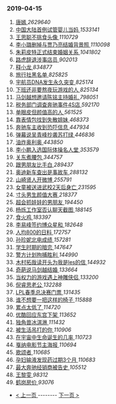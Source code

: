 ### 2019-04-15 
1. [ 唐嫣 ](https://s.weibo.com/weibo?q=%23%E5%94%90%E5%AB%A3%23&Refer=top) *2629640*
1. [ 中国大陆首例试管婴儿当妈 ](https://s.weibo.com/weibo?q=%23%E4%B8%AD%E5%9B%BD%E5%A4%A7%E9%99%86%E9%A6%96%E4%BE%8B%E8%AF%95%E7%AE%A1%E5%A9%B4%E5%84%BF%E5%BD%93%E5%A6%88%23&Refer=top) *1533141*
1. [ 王思聪不挑食头像 ](https://s.weibo.com/weibo?q=%23%E7%8E%8B%E6%80%9D%E8%81%AA%E4%B8%8D%E6%8C%91%E9%A3%9F%E5%A4%B4%E5%83%8F%23&Refer=top) *1110729*
1. [ 李小璐删掉与贾乃亮结婚背景照 ](https://s.weibo.com/weibo?q=%23%E6%9D%8E%E5%B0%8F%E7%92%90%E5%88%A0%E6%8E%89%E4%B8%8E%E8%B4%BE%E4%B9%83%E4%BA%AE%E7%BB%93%E5%A9%9A%E8%83%8C%E6%99%AF%E7%85%A7%23&Refer=top) *1110098*
1. [ 朱莉皮特正式结束婚姻关系 ](https://s.weibo.com/weibo?q=%23%E6%9C%B1%E8%8E%89%E7%9A%AE%E7%89%B9%E6%AD%A3%E5%BC%8F%E7%BB%93%E6%9D%9F%E5%A9%9A%E5%A7%BB%E5%85%B3%E7%B3%BB%23&Refer=top) *1041802*
1. [ 路虎辞退涉事店员 ](https://s.weibo.com/weibo?q=%23%E8%B7%AF%E8%99%8E%E8%BE%9E%E9%80%80%E6%B6%89%E4%BA%8B%E5%BA%97%E5%91%98%23&Refer=top) *902013*
1. [ 释小龙 ](https://s.weibo.com/weibo?q=%E9%87%8A%E5%B0%8F%E9%BE%99&Refer=top) *834877*
1. [ 旅行社黑名单 ](https://s.weibo.com/weibo?q=%23%E6%97%85%E8%A1%8C%E7%A4%BE%E9%BB%91%E5%90%8D%E5%8D%95%23&Refer=top) *825825*
1. [ 宇航员DNA发生永久突变 ](https://s.weibo.com/weibo?q=%23%E5%AE%87%E8%88%AA%E5%91%98DNA%E5%8F%91%E7%94%9F%E6%B0%B8%E4%B9%85%E7%AA%81%E5%8F%98%23&Refer=top) *825174*
1. [ 下班还非要熬夜玩游戏的人 ](https://s.weibo.com/weibo?q=%23%E4%B8%8B%E7%8F%AD%E8%BF%98%E9%9D%9E%E8%A6%81%E7%86%AC%E5%A4%9C%E7%8E%A9%E6%B8%B8%E6%88%8F%E7%9A%84%E4%BA%BA%23&Refer=top) *825134*
1. [ 马剑越想邀请陈铭主持婚礼 ](https://s.weibo.com/weibo?q=%E9%A9%AC%E5%89%91%E8%B6%8A%E6%83%B3%E9%82%80%E8%AF%B7%E9%99%88%E9%93%AD%E4%B8%BB%E6%8C%81%E5%A9%9A%E7%A4%BC&Refer=top) *798051*
1. [ 税务部门调查奔驰事件4S店 ](https://s.weibo.com/weibo?q=%E7%A8%8E%E5%8A%A1%E9%83%A8%E9%97%A8%E8%B0%83%E6%9F%A5%E5%A5%94%E9%A9%B0%E4%BA%8B%E4%BB%B64S%E5%BA%97&Refer=top) *592170*
1. [ 单眼皮但颜值高的人 ](https://s.weibo.com/weibo?q=%23%E5%8D%95%E7%9C%BC%E7%9A%AE%E4%BD%86%E9%A2%9C%E5%80%BC%E9%AB%98%E7%9A%84%E4%BA%BA%23&Refer=top) *561525*
1. [ 靠表情包找到失散姐妹 ](https://s.weibo.com/weibo?q=%23%E9%9D%A0%E8%A1%A8%E6%83%85%E5%8C%85%E6%89%BE%E5%88%B0%E5%A4%B1%E6%95%A3%E5%A7%90%E5%A6%B9%23&Refer=top) *468373*
1. [ 奔驰车主收到恐吓信息 ](https://s.weibo.com/weibo?q=%23%E5%A5%94%E9%A9%B0%E8%BD%A6%E4%B8%BB%E6%94%B6%E5%88%B0%E6%81%90%E5%90%93%E4%BF%A1%E6%81%AF%23&Refer=top) *447934*
1. [ 弹幕说吴青峰抄袭苏打绿 ](https://s.weibo.com/weibo?q=%23%E5%BC%B9%E5%B9%95%E8%AF%B4%E5%90%B4%E9%9D%92%E5%B3%B0%E6%8A%84%E8%A2%AD%E8%8B%8F%E6%89%93%E7%BB%BF%23&Refer=top) *446836*
1. [ 油炸奥利奥 ](https://s.weibo.com/weibo?q=%23%E6%B2%B9%E7%82%B8%E5%A5%A5%E5%88%A9%E5%A5%A5%23&Refer=top) *443850*
1. [ 李小鹏入选国际体操名人堂 ](https://s.weibo.com/weibo?q=%E6%9D%8E%E5%B0%8F%E9%B9%8F%E5%85%A5%E9%80%89%E5%9B%BD%E9%99%85%E4%BD%93%E6%93%8D%E5%90%8D%E4%BA%BA%E5%A0%82&Refer=top) *353579*
1. [ 关东煮腰包 ](https://s.weibo.com/weibo?q=%23%E5%85%B3%E4%B8%9C%E7%85%AE%E8%85%B0%E5%8C%85%23&Refer=top) *344757*
1. [ 跟男朋友比手白 ](https://s.weibo.com/weibo?q=%23%E8%B7%9F%E7%94%B7%E6%9C%8B%E5%8F%8B%E6%AF%94%E6%89%8B%E7%99%BD%23&Refer=top) *289437*
1. [ 奥迪新车查出是事故车 ](https://s.weibo.com/weibo?q=%23%E5%A5%A5%E8%BF%AA%E6%96%B0%E8%BD%A6%E6%9F%A5%E5%87%BA%E6%98%AF%E4%BA%8B%E6%95%85%E8%BD%A6%23&Refer=top) *288132*
1. [ 山崎贤人开微博 ](https://s.weibo.com/weibo?q=%23%E5%B1%B1%E5%B4%8E%E8%B4%A4%E4%BA%BA%E5%BC%80%E5%BE%AE%E5%8D%9A%23&Refer=top) *255791*
1. [ 女童被送进武校2天后身亡 ](https://s.weibo.com/weibo?q=%23%E5%A5%B3%E7%AB%A5%E8%A2%AB%E9%80%81%E8%BF%9B%E6%AD%A6%E6%A0%A12%E5%A4%A9%E5%90%8E%E8%BA%AB%E4%BA%A1%23&Refer=top) *231595*
1. [ 寸头男生颜值大赛 ](https://s.weibo.com/weibo?q=%23%E5%AF%B8%E5%A4%B4%E7%94%B7%E7%94%9F%E9%A2%9C%E5%80%BC%E5%A4%A7%E8%B5%9B%23&Refer=top) *218377*
1. [ 超会抓娃娃的男朋友 ](https://s.weibo.com/weibo?q=%23%E8%B6%85%E4%BC%9A%E6%8A%93%E5%A8%83%E5%A8%83%E7%9A%84%E7%94%B7%E6%9C%8B%E5%8F%8B%23&Refer=top) *194450*
1. [ 杨烁工作室否认聊天截图 ](https://s.weibo.com/weibo?q=%E6%9D%A8%E7%83%81%E5%B7%A5%E4%BD%9C%E5%AE%A4%E5%90%A6%E8%AE%A4%E8%81%8A%E5%A4%A9%E6%88%AA%E5%9B%BE&Refer=top) *188145*
1. [ 食火鸡 ](https://s.weibo.com/weibo?q=%E9%A3%9F%E7%81%AB%E9%B8%A1&Refer=top) *183397*
1. [ 李易峰签约博众星和 ](https://s.weibo.com/weibo?q=%23%E6%9D%8E%E6%98%93%E5%B3%B0%E7%AD%BE%E7%BA%A6%E5%8D%9A%E4%BC%97%E6%98%9F%E5%92%8C%23&Refer=top) *182648*
1. [ 人均800的日料 ](https://s.weibo.com/weibo?q=%23%E4%BA%BA%E5%9D%87800%E7%9A%84%E6%97%A5%E6%96%99%23&Refer=top) *172757*
1. [ 孙珍妮北电成绩 ](https://s.weibo.com/weibo?q=%23%E5%AD%99%E7%8F%8D%E5%A6%AE%E5%8C%97%E7%94%B5%E6%88%90%E7%BB%A9%23&Refer=top) *157281*
1. [ 学生时期的暗恋 ](https://s.weibo.com/weibo?q=%23%E5%AD%A6%E7%94%9F%E6%97%B6%E6%9C%9F%E7%9A%84%E6%9A%97%E6%81%8B%23&Refer=top) *147647*
1. [ 警方计划拘捕胜利 ](https://s.weibo.com/weibo?q=%23%E8%AD%A6%E6%96%B9%E8%AE%A1%E5%88%92%E6%8B%98%E6%8D%95%E8%83%9C%E5%88%A9%23&Refer=top) *144990*
1. [ 木村拓哉读开头为我是les的信 ](https://s.weibo.com/weibo?q=%23%E6%9C%A8%E6%9D%91%E6%8B%93%E5%93%89%E8%AF%BB%E5%BC%80%E5%A4%B4%E4%B8%BA%E6%88%91%E6%98%AFles%E7%9A%84%E4%BF%A1%23&Refer=top) *144932*
1. [ 奇葩说马剑越结婚 ](https://s.weibo.com/weibo?q=%23%E5%A5%87%E8%91%A9%E8%AF%B4%E9%A9%AC%E5%89%91%E8%B6%8A%E7%BB%93%E5%A9%9A%23&Refer=top) *133664*
1. [ 当权力的游戏遇上神雕侠侣 ](https://s.weibo.com/weibo?q=%23%E5%BD%93%E6%9D%83%E5%8A%9B%E7%9A%84%E6%B8%B8%E6%88%8F%E9%81%87%E4%B8%8A%E7%A5%9E%E9%9B%95%E4%BE%A0%E4%BE%A3%23&Refer=top) *133200*
1. [ 倪睿思老公 ](https://s.weibo.com/weibo?q=%E5%80%AA%E7%9D%BF%E6%80%9D%E8%80%81%E5%85%AC&Refer=top) *132288*
1. [ LPL春季总决赛门票 ](https://s.weibo.com/weibo?q=%23LPL%E6%98%A5%E5%AD%A3%E6%80%BB%E5%86%B3%E8%B5%9B%E9%97%A8%E7%A5%A8%23&Refer=top) *131435*
1. [ 谁不想要一把这样的椅子 ](https://s.weibo.com/weibo?q=%23%E8%B0%81%E4%B8%8D%E6%83%B3%E8%A6%81%E4%B8%80%E6%8A%8A%E8%BF%99%E6%A0%B7%E7%9A%84%E6%A4%85%E5%AD%90%23&Refer=top) *115888*
1. [ 累点太低了 ](https://s.weibo.com/weibo?q=%23%E7%B4%AF%E7%82%B9%E5%A4%AA%E4%BD%8E%E4%BA%86%23&Refer=top) *114720*
1. [ 优酷回应东宫下架 ](https://s.weibo.com/weibo?q=%23%E4%BC%98%E9%85%B7%E5%9B%9E%E5%BA%94%E4%B8%9C%E5%AE%AB%E4%B8%8B%E6%9E%B6%23&Refer=top) *113652*
1. [ 独角兽冰淇淋 ](https://s.weibo.com/weibo?q=%23%E7%8B%AC%E8%A7%92%E5%85%BD%E5%86%B0%E6%B7%87%E6%B7%8B%23&Refer=top) *111432*
1. [ 被生活吊打的你 ](https://s.weibo.com/weibo?q=%23%E8%A2%AB%E7%94%9F%E6%B4%BB%E5%90%8A%E6%89%93%E7%9A%84%E4%BD%A0%23&Refer=top) *110906*
1. [ 在宇宙中生命诞生的几率 ](https://s.weibo.com/weibo?q=%E5%9C%A8%E5%AE%87%E5%AE%99%E4%B8%AD%E7%94%9F%E5%91%BD%E8%AF%9E%E7%94%9F%E7%9A%84%E5%87%A0%E7%8E%87&Refer=top) *110723*
1. [ 戛纳电影节主海报 ](https://s.weibo.com/weibo?q=%E6%88%9B%E7%BA%B3%E7%94%B5%E5%BD%B1%E8%8A%82%E4%B8%BB%E6%B5%B7%E6%8A%A5&Refer=top) *110694*
1. [ 歌颂者 ](https://s.weibo.com/weibo?q=%E6%AD%8C%E9%A2%82%E8%80%85&Refer=top) *110685*
1. [ 孕妇输液发现药过期3个月 ](https://s.weibo.com/weibo?q=%23%E5%AD%95%E5%A6%87%E8%BE%93%E6%B6%B2%E5%8F%91%E7%8E%B0%E8%8D%AF%E8%BF%87%E6%9C%9F3%E4%B8%AA%E6%9C%88%23&Refer=top) *110683*
1. [ 最大奔驰经销商被告史 ](https://s.weibo.com/weibo?q=%23%E6%9C%80%E5%A4%A7%E5%A5%94%E9%A9%B0%E7%BB%8F%E9%94%80%E5%95%86%E8%A2%AB%E5%91%8A%E5%8F%B2%23&Refer=top) *105512*
1. [ 王黎雯 ](https://s.weibo.com/weibo?q=%E7%8E%8B%E9%BB%8E%E9%9B%AF&Refer=top) *98312*
1. [ 鹤岗房价 ](https://s.weibo.com/weibo?q=%23%E9%B9%A4%E5%B2%97%E6%88%BF%E4%BB%B7%23&Refer=top) *93076* 

- [ < 上一页 ](https://github.com/able8/weibo-hot-record/blob/master/2019-04-14.md) -------- [ 下一页 > ](https://github.com/able8/weibo-hot-record/blob/master/2019-04-16.md)